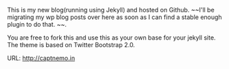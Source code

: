 This is my new blog(running using Jekyll) and hosted on Github. ~~I'll be migrating my wp blog posts over here as soon as I can find a stable enough plugin to do that. ~~. 

You are free to fork this and use this as your own base for your jekyll site.
The theme is based on Twitter Bootstrap 2.0. 

URL: <http://captnemo.in>
